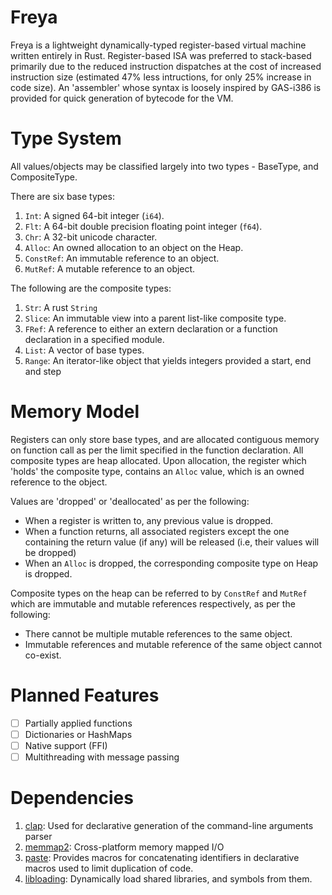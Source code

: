 # Freya
Freya is a lightweight dynamically-typed register-based virtual machine written entirely in Rust.
Register-based ISA was preferred to stack-based primarily due to the reduced instruction dispatches at the cost of increased instruction size (estimated 47% less intructions, for only 25% increase in code size). An 'assembler' whose syntax is loosely inspired by GAS-i386 is provided for quick generation of bytecode for the VM.

# Type System
All values/objects may be classified largely into two types - BaseType, and CompositeType.

There are six base types:
1. `Int`: A signed 64-bit integer (`i64`).
2. `Flt`: A 64-bit double precision floating point integer (`f64`).
3. `Chr`: A 32-bit unicode character.
4. `Alloc`: An owned allocation to an object on the Heap.
5. `ConstRef`: An immutable reference to an object.
6. `MutRef`: A mutable reference to an object.

The following are the composite types:
1. `Str`: A rust `String`
2. `Slice`: An immutable view into a parent list-like composite type.
3. `FRef`: A reference to either an extern declaration or a function declaration in a specified module.
4. `List`: A vector of base types.
5. `Range`: An iterator-like object that yields integers provided a start, end and step

# Memory Model
Registers can only store base types, and are allocated contiguous memory on function call as per the limit specified in the function declaration.
All composite types are heap allocated. Upon allocation, the register which 'holds' the composite type, contains an `Alloc` value, which is an owned reference to the object.

Values are 'dropped' or 'deallocated' as per the following:
- When a register is written to, any previous value is dropped.
- When a function returns, all associated registers except the one containing the return value (if any) will be released (i.e, their values will be dropped)
- When an `Alloc` is dropped, the corresponding composite type on Heap is dropped.

Composite types on the heap can be referred to by `ConstRef` and `MutRef` which are immutable and mutable references respectively, as per the following:
- There cannot be multiple mutable references to the same object.
- Immutable references and mutable reference of the same object cannot co-exist.

# Planned Features
- [ ] Partially applied functions
- [ ] Dictionaries or HashMaps
- [ ] Native support (FFI)
- [ ] Multithreading with message passing

# Dependencies
1. [clap](https://github.com/clap-rs/clap): Used for declarative generation of the command-line arguments parser
2. [memmap2](https://github.com/RazrFalcon/memmap2-rs): Cross-platform memory mapped I/O
3. [paste](https://github.com/dtolnay/paste): Provides macros for concatenating identifiers in declarative macros used to limit duplication of code.
4. [libloading](https://github.com/nagisa/rust_libloading/): Dynamically load shared libraries, and symbols from them.